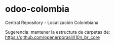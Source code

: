 odoo-colombia
=============

Central Repository - Localización Colombiana 


Sugerencia: mantener la estructura de carpetas de: https://github.com/openerpbrasil/l10n_br_core

